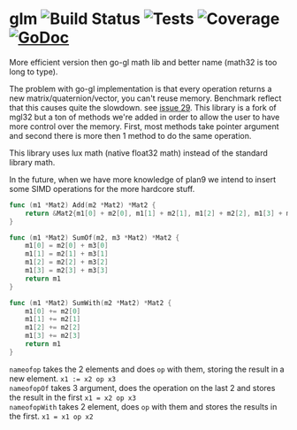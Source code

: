 # glm ![Build Status](http://jenkins.hydroflame.net/job/glm/lastBuild/artifact/status.svg) ![Tests](http://jenkins.hydroflame.net/job/glm/lastBuild/artifact/tests.svg) ![Coverage](http://jenkins.hydroflame.net/job/glm/lastBuild/artifact/coverage.svg) [![GoDoc](https://img.shields.io/badge/godoc-reference-blue.svg?style=flat-square)](https://godoc.org/github.com/luxengine/glm)

More efficient version then go-gl math lib and better name (math32 is too long to type).

The problem with go-gl implementation is that every operation returns a new matrix/quaternion/vector, you can't reuse memory. Benchmark reflect that this causes quite the slowdown. see [issue 29](https://github.com/go-gl/mathgl/issues/29). This library is a fork of mgl32 but a ton of methods we're added in order to allow the user to have more control over the memory. First, most methods take pointer argument and second there is more then 1 method to do the same operation.

This library uses lux math (native float32 math) instead of the standard library math. 

In the future, when we have more knowledge of plan9 we intend to insert some SIMD operations for the more hardcore stuff.
```Go
func (m1 *Mat2) Add(m2 *Mat2) *Mat2 {
	return &Mat2{m1[0] + m2[0], m1[1] + m2[1], m1[2] + m2[2], m1[3] + m2[3]}
}

func (m1 *Mat2) SumOf(m2, m3 *Mat2) *Mat2 {
	m1[0] = m2[0] + m3[0]
	m1[1] = m2[1] + m3[1]
	m1[2] = m2[2] + m3[2]
	m1[3] = m2[3] + m3[3]
	return m1
}

func (m1 *Mat2) SumWith(m2 *Mat2) *Mat2 {
	m1[0] += m2[0]
	m1[1] += m2[1]
	m1[2] += m2[2]
	m1[3] += m2[3]
	return m1
}
```

`nameofop` takes the 2 elements and does `op` with them, storing the result in a new element. `x1 := x2 op x3`  
`nameofopOf` takes 3 argument, does the operation on the last 2 and stores the result in the first `x1 = x2 op x3`  
`nameofopWith` takes 2 element, does `op` with them and stores the results in the first. `x1 = x1 op x2`

